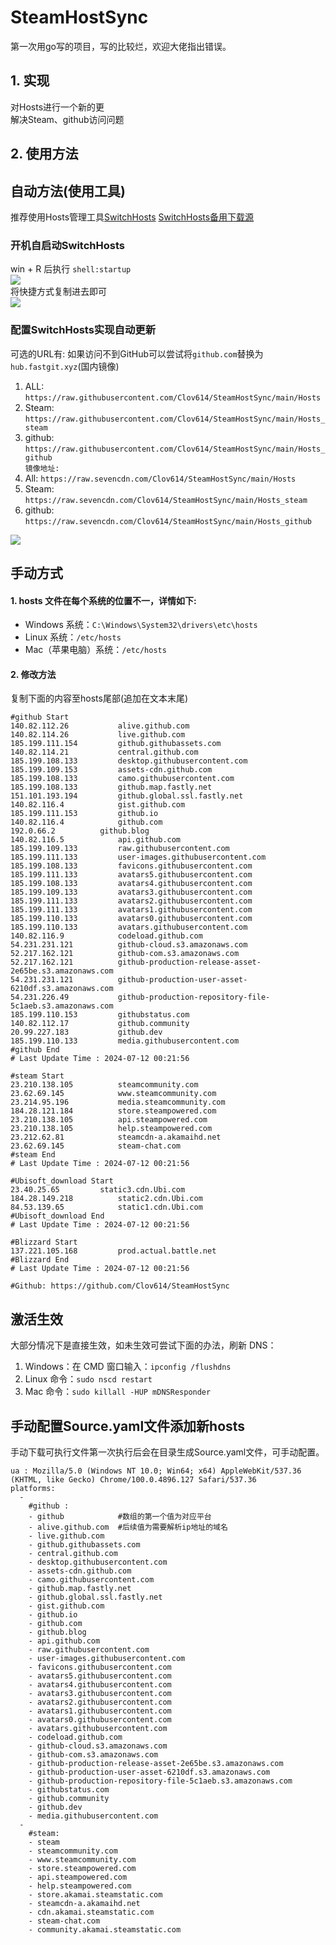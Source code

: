 # SteamHostSync
第一次用go写的项目，写的比较烂，欢迎大佬指出错误。

## 1. 实现
对Hosts进行一个新的更  
解决Steam、github访问问题

## 2. 使用方法
## 自动方法(使用工具)
推荐使用Hosts管理工具[SwitchHosts](https://github.com/oldj/SwitchHosts) 
[SwitchHosts备用下载源](https://nas.iaimi.info/s/nT5pb8jMQp32QwB)
### 开机自启动SwitchHosts
win + R 后执行 `shell:startup`    
![](/img/1.png)  
将快捷方式复制进去即可  
![](/img/2.png)  
### 配置SwitchHosts实现自动更新  
可选的URL有:
如果访问不到GitHub可以尝试将`github.com`替换为`hub.fastgit.xyz`(国内镜像)
1. ALL: `https://raw.githubusercontent.com/Clov614/SteamHostSync/main/Hosts`  
2. Steam: `https://raw.githubusercontent.com/Clov614/SteamHostSync/main/Hosts_steam`  
3. github: `https://raw.githubusercontent.com/Clov614/SteamHostSync/main/Hosts_github`    
`镜像地址:`
4. All: `https://raw.sevencdn.com/Clov614/SteamHostSync/main/Hosts`  
5. Steam: `https://raw.sevencdn.com/Clov614/SteamHostSync/main/Hosts_steam`  
6. github: `https://raw.sevencdn.com/Clov614/SteamHostSync/main/Hosts_github`  

![](/img/3.png)

## 手动方式
#### 1. hosts 文件在每个系统的位置不一，详情如下:
- Windows 系统：`C:\Windows\System32\drivers\etc\hosts`
- Linux 系统：`/etc/hosts`
- Mac（苹果电脑）系统：`/etc/hosts`

#### 2. 修改方法
复制下面的内容至hosts尾部(追加在文本末尾)

```
#github Start
140.82.112.26			alive.github.com
140.82.114.26			live.github.com
185.199.111.154			github.githubassets.com
140.82.114.21			central.github.com
185.199.108.133			desktop.githubusercontent.com
185.199.109.153			assets-cdn.github.com
185.199.108.133			camo.githubusercontent.com
185.199.108.133			github.map.fastly.net
151.101.193.194			github.global.ssl.fastly.net
140.82.116.4			gist.github.com
185.199.111.153			github.io
140.82.116.4			github.com
192.0.66.2			github.blog
140.82.116.5			api.github.com
185.199.109.133			raw.githubusercontent.com
185.199.111.133			user-images.githubusercontent.com
185.199.108.133			favicons.githubusercontent.com
185.199.111.133			avatars5.githubusercontent.com
185.199.108.133			avatars4.githubusercontent.com
185.199.109.133			avatars3.githubusercontent.com
185.199.111.133			avatars2.githubusercontent.com
185.199.111.133			avatars1.githubusercontent.com
185.199.110.133			avatars0.githubusercontent.com
185.199.110.133			avatars.githubusercontent.com
140.82.116.9			codeload.github.com
54.231.231.121			github-cloud.s3.amazonaws.com
52.217.162.121			github-com.s3.amazonaws.com
52.217.162.121			github-production-release-asset-2e65be.s3.amazonaws.com
54.231.231.121			github-production-user-asset-6210df.s3.amazonaws.com
54.231.226.49			github-production-repository-file-5c1aeb.s3.amazonaws.com
185.199.110.153			githubstatus.com
140.82.112.17			github.community
20.99.227.183			github.dev
185.199.110.133			media.githubusercontent.com
#github End
# Last Update Time : 2024-07-12 00:21:56 

#steam Start
23.210.138.105			steamcommunity.com
23.62.69.145			www.steamcommunity.com
23.214.95.196			media.steamcommunity.com
184.28.121.184			store.steampowered.com
23.210.138.105			api.steampowered.com
23.210.138.105			help.steampowered.com
23.212.62.81			steamcdn-a.akamaihd.net
23.62.69.145			steam-chat.com
#steam End
# Last Update Time : 2024-07-12 00:21:56 

#Ubisoft_download Start
23.40.25.65			static3.cdn.Ubi.com
184.28.149.218			static2.cdn.Ubi.com
84.53.139.65			static1.cdn.Ubi.com
#Ubisoft_download End
# Last Update Time : 2024-07-12 00:21:56 

#Blizzard Start
137.221.105.168			prod.actual.battle.net
#Blizzard End
# Last Update Time : 2024-07-12 00:21:56 

#Github: https://github.com/Clov614/SteamHostSync

```

## 激活生效
大部分情况下是直接生效，如未生效可尝试下面的办法，刷新 DNS：
1. Windows：在 CMD 窗口输入：`ipconfig /flushdns`
2. Linux 命令：`sudo nscd restart`
3. Mac 命令：`sudo killall -HUP mDNSResponder`  

## 手动配置Source.yaml文件添加新hosts  
手动下载可执行文件第一次执行后会在目录生成Source.yaml文件，可手动配置。  

```
ua : Mozilla/5.0 (Windows NT 10.0; Win64; x64) AppleWebKit/537.36 (KHTML, like Gecko) Chrome/100.0.4896.127 Safari/537.36
platforms:
  -
    #github :
    - github            #数组的第一个值为对应平台
    - alive.github.com  #后续值为需要解析ip地址的域名
    - live.github.com
    - github.githubassets.com
    - central.github.com
    - desktop.githubusercontent.com
    - assets-cdn.github.com
    - camo.githubusercontent.com
    - github.map.fastly.net
    - github.global.ssl.fastly.net
    - gist.github.com
    - github.io
    - github.com
    - github.blog
    - api.github.com
    - raw.githubusercontent.com
    - user-images.githubusercontent.com
    - favicons.githubusercontent.com
    - avatars5.githubusercontent.com
    - avatars4.githubusercontent.com
    - avatars3.githubusercontent.com
    - avatars2.githubusercontent.com
    - avatars1.githubusercontent.com
    - avatars0.githubusercontent.com
    - avatars.githubusercontent.com
    - codeload.github.com
    - github-cloud.s3.amazonaws.com
    - github-com.s3.amazonaws.com
    - github-production-release-asset-2e65be.s3.amazonaws.com
    - github-production-user-asset-6210df.s3.amazonaws.com
    - github-production-repository-file-5c1aeb.s3.amazonaws.com
    - githubstatus.com
    - github.community
    - github.dev
    - media.githubusercontent.com
  -
    #steam:
    - steam
    - steamcommunity.com
    - www.steamcommunity.com
    - store.steampowered.com
    - api.steampowered.com
    - help.steampowered.com
    - store.akamai.steamstatic.com
    - steamcdn-a.akamaihd.net
    - cdn.akamai.steamstatic.com
    - steam-chat.com
    - community.akamai.steamstatic.com
```
